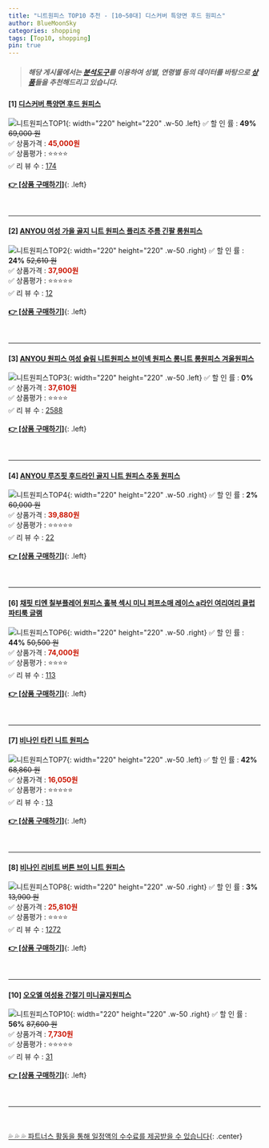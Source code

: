 ```yaml
---
title: "니트원피스 TOP10 추천 - [10~50대] 디스커버 특양면 후드 원피스"
author: BlueMoonSky
categories: shopping
tags: [Top10, shopping]
pin: true
---
```


> ##### 해당 게시물에서는 [**분석도구**](https://itemscout.io/)를 이용하여 **성별**, **연령별** 등의 데이터를 바탕으로 [**상품**](https://link.coupang.com/a/baae76)들을 추천해드리고 있습니다.

#### [1] [디스커버 특양면 후드 원피스](https://link.coupang.com/re/AFFSDP?lptag=AF5964186&subid=bluemoonsky6999&pageKey=7625518378&traceid=V0-153&itemId=20226217909&vendorItemId=87315308428)
![니트원피스TOP1](https://thumbnail9.coupangcdn.com/thumbnails/remote/230x230ex/image/vendor_inventory/ff57/3be902cd207698386370d64cd2b073df7bb2c8e777ec1ee8c295a9f147fa.jpg){: width="220" height="220" .w-50 .left}
✅ 할 인 률 : **49%** ~~<del class="base-price"> 69,000  </del>원~~<br>
✅ 상품가격 : <span style="color:#cb1400"> **45,000원** </span><br>
✅ 상품평가 : ⭐⭐⭐⭐<br>
✅ 리 뷰 수 : [174](https://link.coupang.com/re/AFFSDP?lptag=AF5964186&subid=bluemoonsky6999&pageKey=7625518378&traceid=V0-153&itemId=20226217909&vendorItemId=87315308428)<br>
<br>
[**👉  [상품 구매하기]**](https://link.coupang.com/re/AFFSDP?lptag=AF5964186&subid=bluemoonsky6999&pageKey=7625518378&traceid=V0-153&itemId=20226217909&vendorItemId=87315308428){: .left}
<br>
<br>
<br>

***

#### [2] [ANYOU 여성 가을 골지 니트 원피스 플리츠 주름 긴팔 롱원피스](https://link.coupang.com/re/AFFSDP?lptag=AF5964186&subid=bluemoonsky6999&pageKey=7586485109&traceid=V0-153&itemId=20037835478&vendorItemId=87299047675)
![니트원피스TOP2](https://thumbnail6.coupangcdn.com/thumbnails/remote/230x230ex/image/vendor_inventory/15e7/f74587078d0baf26efc3c8e4c7254e0c320d4d10f2ccf2dede393bae4b0e.jpg){: width="220" height="220" .w-50 .right}
✅ 할 인 률 : **24%** ~~<del class="base-price"> 52,610  </del>원~~<br>
✅ 상품가격 : <span style="color:#cb1400"> **37,900원** </span><br>
✅ 상품평가 : ⭐⭐⭐⭐⭐<br>
✅ 리 뷰 수 : [12](https://link.coupang.com/re/AFFSDP?lptag=AF5964186&subid=bluemoonsky6999&pageKey=7586485109&traceid=V0-153&itemId=20037835478&vendorItemId=87299047675)<br>
<br>
[**👉  [상품 구매하기]**](https://link.coupang.com/re/AFFSDP?lptag=AF5964186&subid=bluemoonsky6999&pageKey=7586485109&traceid=V0-153&itemId=20037835478&vendorItemId=87299047675){: .left}
<br>
<br>
<br>

***

#### [3] [ANYOU 원피스 여성 슬림 니트원피스 브이넥 원피스 롱니트 롱원피스 겨울원피스](https://link.coupang.com/re/AFFSDP?lptag=AF5964186&subid=bluemoonsky6999&pageKey=7590175649&traceid=V0-153&itemId=20055222646&vendorItemId=87151340250)
![니트원피스TOP3](https://thumbnail10.coupangcdn.com/thumbnails/remote/230x230ex/image/vendor_inventory/cd64/7c8334be768b490cd1371e2649640913159d0b9fe47e8c69ff23d01da6ba.jpg){: width="220" height="220" .w-50 .left}
✅ 할 인 률 : **0%** <br>
✅ 상품가격 : <span style="color:#cb1400"> **37,610원** </span><br>
✅ 상품평가 : ⭐⭐⭐⭐<br>
✅ 리 뷰 수 : [2588](https://link.coupang.com/re/AFFSDP?lptag=AF5964186&subid=bluemoonsky6999&pageKey=7590175649&traceid=V0-153&itemId=20055222646&vendorItemId=87151340250)<br>
<br>
[**👉  [상품 구매하기]**](https://link.coupang.com/re/AFFSDP?lptag=AF5964186&subid=bluemoonsky6999&pageKey=7590175649&traceid=V0-153&itemId=20055222646&vendorItemId=87151340250){: .left}
<br>
<br>
<br>

***

#### [4] [ANYOU 루즈핏 후드라인 골지 니트 원피스 추동 원피스](https://link.coupang.com/re/AFFSDP?lptag=AF5964186&subid=bluemoonsky6999&pageKey=7578905426&traceid=V0-153&itemId=20002570292&vendorItemId=87250204594)
![니트원피스TOP4](https://thumbnail7.coupangcdn.com/thumbnails/remote/230x230ex/image/vendor_inventory/adcd/df936588064147f2f4ce90dd40b59e13a897d6d71c8c2f7f14e4bbfdd407.jpg){: width="220" height="220" .w-50 .right}
✅ 할 인 률 : **2%** ~~<del class="base-price"> 60,000  </del>원~~<br>
✅ 상품가격 : <span style="color:#cb1400"> **39,880원** </span><br>
✅ 상품평가 : ⭐⭐⭐⭐⭐<br>
✅ 리 뷰 수 : [22](https://link.coupang.com/re/AFFSDP?lptag=AF5964186&subid=bluemoonsky6999&pageKey=7578905426&traceid=V0-153&itemId=20002570292&vendorItemId=87250204594)<br>
<br>
[**👉  [상품 구매하기]**](https://link.coupang.com/re/AFFSDP?lptag=AF5964186&subid=bluemoonsky6999&pageKey=7578905426&traceid=V0-153&itemId=20002570292&vendorItemId=87250204594){: .left}
<br>
<br>
<br>

***

#### [6] [채핏 티엔 칠부플레어 원피스 홀복 섹시 미니 퍼프소매 레이스 a라인 여리여리 클럽 파티룩 글램](https://link.coupang.com/re/AFFSDP?lptag=AF5964186&subid=bluemoonsky6999&pageKey=7599515451&traceid=V0-153&itemId=20099964759&vendorItemId=87195186638)
![니트원피스TOP6](https://thumbnail10.coupangcdn.com/thumbnails/remote/230x230ex/image/vendor_inventory/974a/0aa8fcc0d29b7cfefb13aef11d75aaf18bbab497e2295c1230de28748b0a.jpg){: width="220" height="220" .w-50 .right}
✅ 할 인 률 : **44%** ~~<del class="base-price"> 50,500  </del>원~~<br>
✅ 상품가격 : <span style="color:#cb1400"> **74,000원** </span><br>
✅ 상품평가 : ⭐⭐⭐⭐<br>
✅ 리 뷰 수 : [113](https://link.coupang.com/re/AFFSDP?lptag=AF5964186&subid=bluemoonsky6999&pageKey=7599515451&traceid=V0-153&itemId=20099964759&vendorItemId=87195186638)<br>
<br>
[**👉  [상품 구매하기]**](https://link.coupang.com/re/AFFSDP?lptag=AF5964186&subid=bluemoonsky6999&pageKey=7599515451&traceid=V0-153&itemId=20099964759&vendorItemId=87195186638){: .left}
<br>
<br>
<br>

***

#### [7] [비나인 타킨 니트 원피스](https://link.coupang.com/re/AFFSDP?lptag=AF5964186&subid=bluemoonsky6999&pageKey=6342005965&traceid=V0-153&itemId=13313463491&vendorItemId=80748094012)
![니트원피스TOP7](https://thumbnail7.coupangcdn.com/thumbnails/remote/230x230ex/image/retail/images/18054478351383191-482f6202-2cc8-4ef9-b69c-8fb264ab76c4.jpg){: width="220" height="220" .w-50 .left}
✅ 할 인 률 : **42%** ~~<del class="base-price"> 68,860  </del>원~~<br>
✅ 상품가격 : <span style="color:#cb1400"> **16,050원** </span><br>
✅ 상품평가 : ⭐⭐⭐⭐⭐<br>
✅ 리 뷰 수 : [13](https://link.coupang.com/re/AFFSDP?lptag=AF5964186&subid=bluemoonsky6999&pageKey=6342005965&traceid=V0-153&itemId=13313463491&vendorItemId=80748094012)<br>
<br>
[**👉  [상품 구매하기]**](https://link.coupang.com/re/AFFSDP?lptag=AF5964186&subid=bluemoonsky6999&pageKey=6342005965&traceid=V0-153&itemId=13313463491&vendorItemId=80748094012){: .left}
<br>
<br>
<br>

***

#### [8] [비나인 리비트 버튼 브이 니트 원피스](https://link.coupang.com/re/AFFSDP?lptag=AF5964186&subid=bluemoonsky6999&pageKey=6237641113&traceid=V0-153&itemId=12571521338&vendorItemId=79914341260)
![니트원피스TOP8](https://thumbnail6.coupangcdn.com/thumbnails/remote/230x230ex/image/rs_quotation_api/osejfc3t/52cccb7c5f064b2a8a2d234949f3423a.jpg){: width="220" height="220" .w-50 .right}
✅ 할 인 률 : **3%** ~~<del class="base-price"> 13,900  </del>원~~<br>
✅ 상품가격 : <span style="color:#cb1400"> **25,810원** </span><br>
✅ 상품평가 : ⭐⭐⭐⭐<br>
✅ 리 뷰 수 : [1272](https://link.coupang.com/re/AFFSDP?lptag=AF5964186&subid=bluemoonsky6999&pageKey=6237641113&traceid=V0-153&itemId=12571521338&vendorItemId=79914341260)<br>
<br>
[**👉  [상품 구매하기]**](https://link.coupang.com/re/AFFSDP?lptag=AF5964186&subid=bluemoonsky6999&pageKey=6237641113&traceid=V0-153&itemId=12571521338&vendorItemId=79914341260){: .left}
<br>
<br>
<br>

***

#### [10] [오오엘 여성용 간절기 미니골지원피스](https://link.coupang.com/re/AFFSDP?lptag=AF5964186&subid=bluemoonsky6999&pageKey=6258776294&traceid=V0-153&itemId=12730748008&vendorItemId=80034923505)
![니트원피스TOP10](https://thumbnail9.coupangcdn.com/thumbnails/remote/230x230ex/image/rs_quotation_api/ny2doywd/3090782622e64aedb5290d9854ec1757.jpg){: width="220" height="220" .w-50 .right}
✅ 할 인 률 : **56%** ~~<del class="base-price"> 87,600  </del>원~~<br>
✅ 상품가격 : <span style="color:#cb1400"> **7,730원** </span><br>
✅ 상품평가 : ⭐⭐⭐⭐⭐<br>
✅ 리 뷰 수 : [31](https://link.coupang.com/re/AFFSDP?lptag=AF5964186&subid=bluemoonsky6999&pageKey=6258776294&traceid=V0-153&itemId=12730748008&vendorItemId=80034923505)<br>
<br>
[**👉  [상품 구매하기]**](https://link.coupang.com/re/AFFSDP?lptag=AF5964186&subid=bluemoonsky6999&pageKey=6258776294&traceid=V0-153&itemId=12730748008&vendorItemId=80034923505){: .left}
<br>
<br>
<br>

***
<br><br>[💦 💦 💦 파트너스 활동을 통해 일정액의 수수료를 제공받을 수 있습니다](https://link.coupang.com/a/baae76){: .center}